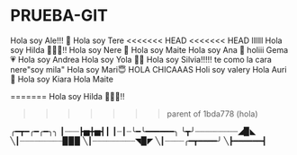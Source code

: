 # PRUEBA-GIT

Hola soy Ale!!! 💜
Hola soy Tere
<<<<<<< HEAD
<<<<<<< HEAD    llllll
Hola soy Hilda 🙋🏻‍♀️!!
Hola soy Nere 🐣
Hola soy Maite
Hola soy Ana 🥷
holiii Gema 💗
Hola soy Andrea 
Hola soy Yola 🙋‍♀️
Hola soy Silvia!!!!!
te como la cara nere"soy mila"
Hola soy Mari😇
HOLA CHICAAAS
Holi soy valery
Hola Auri 💚
Hola soy Kiara
Hola Maite

=======
Hola soy Hilda 🙋🏻‍♀️!!
>>>>>>> parent of 1bda778 (hola)

╭━┳━╭━╭━╮╮
┃┈┈┈┣▅╋▅┫┃
┃┈┃┈╰━╰━━━━━━╮
╰┳╯┈┈┈┈┈┈┈┈┈◢▉◣
╲┃┈┈┈┈┈┈┈┈┈▉▉▉
╲┃┈┈┈┈┈┈┈┈┈◥▉◤
╲┃┈┈┈┈╭━┳━━━━╯
╲┣━━━━━━┫﻿